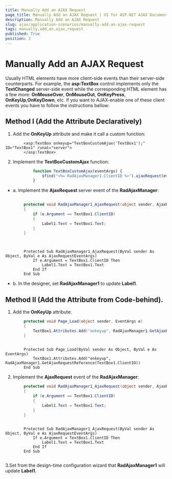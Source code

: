 ```yaml
---
title: Manually Add an AJAX Request
page_title: Manually Add an AJAX Request | UI for ASP.NET AJAX Documentation
description: Manually Add an AJAX Request
slug: ajax/application-scenarios/manually-add-an-ajax-request
tags: manually,add,an,ajax,request
published: True
position: 3
---
```


# Manually Add an AJAX Request



Usually HTML elements have more client-side events than their server-side counterparts. For example, the __asp:TextBox__ control implements only the __TextChanged__ server-side event while the corresponding HTML element has a few more: __OnMouseOver__, __OnMouseOut__, __OnKeyPress__, __OnKeyUp__,__OnKeyDown__, etc. If you want to AJAX-enable one of these client events you have to follow the instructions bellow:

## Method I (Add the Attribute Declaratively)

1. Add the __OnKeyUp__ attribute and make it call a custom function:

````ASPNET
	    <asp:TextBox onkeyup="TextBoxCustomAjax('TextBox1');" ID="TextBox1" runat="server">
	    </asp:TextBox>
````



2. Implement the __TextBoxCustomAjax__ function:

````JavaScript
	        function TextBoxCustomAjax(eventArgs) {
	            $find("<%= RadAjaxManager1.ClientID %>").ajaxRequest(eventArgs);
	        }
````



* a. Implement the __AjaxRequest__ server event of the __RadAjaxManager__:



````C#
	
	    protected void RadAjaxManager1_AjaxRequest(object sender, AjaxRequestEventArgs e)
	    {
	        if (e.Argument == TextBox1.ClientID)
	        {
	            Label1.Text = TextBox1.Text;
	        }
	    }
				
````
````VB
	
	    Protected Sub RadAjaxManager1_AjaxRequest(ByVal sender As Object, ByVal e As AjaxRequestEventArgs)
	        If e.Argument = TextBox1.ClientID Then
	            Label1.Text = TextBox1.Text
	        End If
	    End Sub
````


* b. In the designer, set __RadAjaxManager1__ to update __Label1__.

## Method II (Add the Attribute from Code-behind).

1. Add the __OnKeyUp__ attribute:



````C#
	    protected void Page_Load(object sender, EventArgs e)
	    {
	        TextBox1.Attributes.Add("onkeyup", RadAjaxManager1.GetAjaxRequestReference(TextBox1.ClientID));
	    }
	
````
````VB
	    Protected Sub Page_Load(ByVal sender As Object, ByVal e As EventArgs)
	        TextBox1.Attributes.Add("onkeyup", RadAjaxManager1.GetAjaxRequestReference(TextBox1.ClientID))
	    End Sub
````


2. Implement the __AjaxRequest__ event of the __RadAjaxManager__:



````C#
	    protected void RadAjaxManager1_AjaxRequest(object sender, AjaxRequestEventArgs e)
	    {
	        if (e.Argument == TextBox1.ClientID)
	        {
	            Label1.Text = TextBox1.Text;
	        }
	    }
	
````
````VB
	    Protected Sub RadAjaxManager1_AjaxRequest(ByVal sender As Object, ByVal e As AjaxRequestEventArgs)
	        If e.Argument = TextBox1.ClientID Then
	            Label1.Text = TextBox1.Text
	        End If
	    End Sub
	
````


3.Set from the design-time configuration wizard that __RadAjaxManager1__ will update __Label1__.
